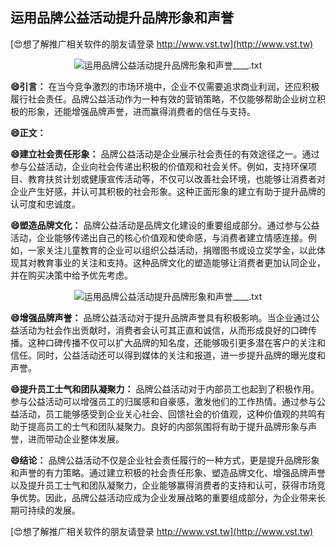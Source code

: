 ## **运用品牌公益活动提升品牌形象和声誉**

[😍想了解推广相关软件的朋友请登录 http://www.vst.tw](http://www.vst.tw)

 <center><img src="https://vst.tw/MP4/tuiguang/png/6.png" alt="运用品牌公益活动提升品牌形象和声誉____.txt"></center>

**😄引言：**
在当今竞争激烈的市场环境中，企业不仅需要追求商业利润，还应积极履行社会责任。品牌公益活动作为一种有效的营销策略，不仅能够帮助企业树立积极的形象，还能增强品牌声誉，进而赢得消费者的信任与支持。

**😄正文：**

**😄建立社会责任形象：**
品牌公益活动是企业展示社会责任的有效途径之一。通过参与公益活动，企业向社会传递出积极的价值观和社会关怀。例如，支持环保项目、教育扶贫计划或健康宣传活动等，不仅可以改善社会环境，也能够让消费者对企业产生好感，并认可其积极的社会形象。这种正面形象的建立有助于提升品牌的认可度和忠诚度。

**😄塑造品牌文化：**
品牌公益活动是品牌文化建设的重要组成部分。通过参与公益活动，企业能够传递出自己的核心价值观和使命感，与消费者建立情感连接。例如，一家关注儿童教育的企业可以组织公益活动，捐赠图书或设立奖学金，以此体现其对教育事业的关注和支持。这种品牌文化的塑造能够让消费者更加认同企业，并在购买决策中给予优先考虑。

 <center><img src="https://vst.tw/MP4/tuiguang/png/7.png" alt="运用品牌公益活动提升品牌形象和声誉____.txt"></center>

**😄增强品牌声誉：**
品牌公益活动对于提升品牌声誉具有积极影响。当企业通过公益活动为社会作出贡献时，消费者会认可其正直和诚信，从而形成良好的口碑传播。这种口碑传播不仅可以扩大品牌的知名度，还能够吸引更多潜在客户的关注和信任。同时，公益活动还可以得到媒体的关注和报道，进一步提升品牌的曝光度和声誉。

**😄提升员工士气和团队凝聚力：**
品牌公益活动对于内部员工也起到了积极作用。参与公益活动可以增强员工的归属感和自豪感，激发他们的工作热情。通过参与公益活动，员工能够感受到企业关心社会、回馈社会的价值观，这种价值观的共鸣有助于提高员工的士气和团队凝聚力。良好的内部氛围将有助于提升品牌形象与声誉，进而带动企业整体发展。

**😄结论：**
品牌公益活动不仅是企业社会责任履行的一种方式，更是提升品牌形象和声誉的有力策略。通过建立积极的社会责任形象、塑造品牌文化、增强品牌声誉以及提升员工士气和团队凝聚力，企业能够赢得消费者的支持和认可，获得市场竞争优势。因此，品牌公益活动应成为企业发展战略的重要组成部分，为企业带来长期可持续的发展。

[😍想了解推广相关软件的朋友请登录 http://www.vst.tw](http://www.vst.tw)



